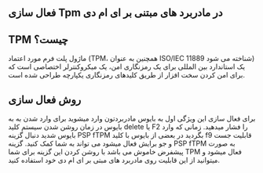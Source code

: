 ## فعال سازی Tpm در مادربرد های مبتنی بر ای ام دی

## TPM چیست؟

ماژول پلت فرم مورد اعتماد (TPM، همچنین به عنوان ISO/IEC 11889 شناخته می شود) یک استاندارد بین المللی برای یک رمزنگاری امن، یک میکروکنترلر اختصاصی است که برای امن کردن سخت افزار از طریق کلیدهای رمزنگاری یکپارچه طراحی شده است.

## روش فعال سازی

برای فعال سازی این ویژگی اول به بایوس مادربردتون وارد میشوید برای وارد شدن به به بایوس در زمان روشن شدن سیستم کلید delete یا F2 را فشار میدهید. زمانی که وارد بایوس شدید دنبال گزینه PSP fTPM بگردید در بعضی از بایوس با کلید f9 قابلیت جست و جو برایش فعال میشود می تواند به شما کمک کنید. گزینه PSP fTPM به صورت پیشفرض خاموش می باشد با روشن کردن این گزینه برای شما TPM فعال میشود و میتوانید از این قابلیت روی مادربرد های مبتی بر ای ام دی خود استفاده کنید.